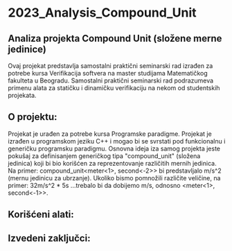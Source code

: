 # 2023_Analysis_Compound_Unit

## Analiza projekta Compound Unit (složene merne jedinice)
Ovaj projekat predstavlja samostalni praktični seminarski rad izrađen za potrebe kursa Verifikacija softvera na master studijama Matematičkog fakulteta u Beogradu.
Samostalni praktični seminarski rad podrazumeva primenu alata za statičku i dinamičku verifikaciju na nekom od studentskih projekata.

## O projektu:
Projekat je urađen za potrebe kursa Programske paradigme. 
Projekat je izrađen u programskom jeziku C++ i mogao bi se svrstati pod funkcionalnu i generičku programsku paradigmu.
Osnovna ideja iza samog projekta jeste pokušaj za definisanjem generičkog tipa "compound_unit" (složena jedinica) koji bi bio korišćen za reprezentovanje različitih mernih jedinica.
Na primer: compound_unit<meter<1>, second<-2>> bi predstavljalo m/s^2 (mernu jedinicu za ubrzanje).
Ukoliko bismo pomnožili različite veličine, na primer: 32m/s^2 * 5s
...trebalo bi da dobijemo m/s, odnosno <meter<1>, second<-1>>.

## Korišćeni alati:

## Izvedeni zaključci:
